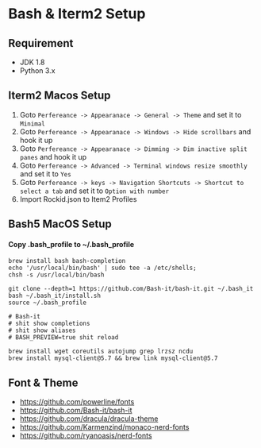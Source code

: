 # Bash & Iterm2 Setup

## Requirement

- JDK 1.8
- Python 3.x

## Iterm2 Macos Setup

1. Goto `Perfereance -> Appearanace -> General -> Theme` and set it to `Minimal`
2. Goto `Perfereance -> Appearanace -> Windows -> Hide scrollbars` and hook it up
3. Goto `Perfereance -> Appearanace -> Dimming -> Dim inactive split panes` and hook it up
4. Goto `Perfereance -> Advanced -> Terminal windows resize smoothly` and set it to `Yes`
5. Goto `Perfereance -> keys -> Navigation Shortcuts -> Shortcut to select a tab` and set it to `Option with number`
6. Import Rockid.json to Item2 Profiles

## Bash5 MacOS Setup

#### Copy .bash_profile to ~/.bash_profile

```
brew install bash bash-completion
echo '/usr/local/bin/bash' | sudo tee -a /etc/shells;
chsh -s /usr/local/bin/bash

git clone --depth=1 https://github.com/Bash-it/bash-it.git ~/.bash_it
bash ~/.bash_it/install.sh
source ~/.bash_profile

# Bash-it
# shit show completions
# shit show aliases
# BASH_PREVIEW=true shit reload

brew install wget coreutils autojump grep lrzsz ncdu
brew install mysql-client@5.7 && brew link mysql-client@5.7
```

## Font & Theme

- https://github.com/powerline/fonts
- https://github.com/Bash-it/bash-it
- https://github.com/dracula/dracula-theme
- https://github.com/Karmenzind/monaco-nerd-fonts
- https://github.com/ryanoasis/nerd-fonts

